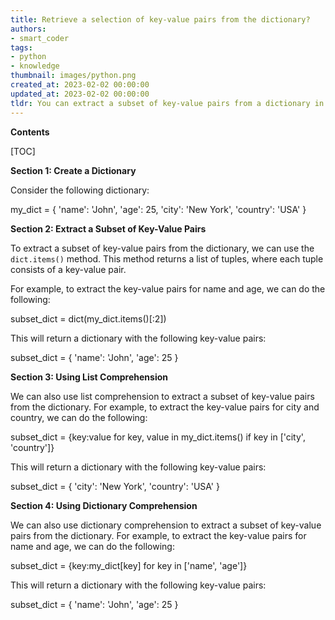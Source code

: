 ```yaml
---
title: Retrieve a selection of key-value pairs from the dictionary?
authors:
- smart_coder
tags:
- python
- knowledge
thumbnail: images/python.png
created_at: 2023-02-02 00:00:00
updated_at: 2023-02-02 00:00:00
tldr: You can extract a subset of key-value pairs from a dictionary in Python by using the dict.items() method.
---
```


**Contents**

[TOC]

**Section 1: Create a Dictionary**

Consider the following dictionary:

my_dict = {
    'name': 'John',
    'age': 25,
    'city': 'New York',
    'country': 'USA'
}

**Section 2: Extract a Subset of Key-Value Pairs**

To extract a subset of key-value pairs from the dictionary, we can use the `dict.items()` method. This method returns a list of tuples, where each tuple consists of a key-value pair.

For example, to extract the key-value pairs for name and age, we can do the following:

subset_dict = dict(my_dict.items()[:2])

This will return a dictionary with the following key-value pairs:

subset_dict = {
    'name': 'John',
    'age': 25
}

**Section 3: Using List Comprehension**

We can also use list comprehension to extract a subset of key-value pairs from the dictionary. For example, to extract the key-value pairs for city and country, we can do the following:

subset_dict = {key:value for key, value in my_dict.items() if key in ['city', 'country']}

This will return a dictionary with the following key-value pairs:

subset_dict = {
    'city': 'New York',
    'country': 'USA'
}

**Section 4: Using Dictionary Comprehension**

We can also use dictionary comprehension to extract a subset of key-value pairs from the dictionary. For example, to extract the key-value pairs for name and age, we can do the following:

subset_dict = {key:my_dict[key] for key in ['name', 'age']}

This will return a dictionary with the following key-value pairs:

subset_dict = {
    'name': 'John',
    'age': 25
}

